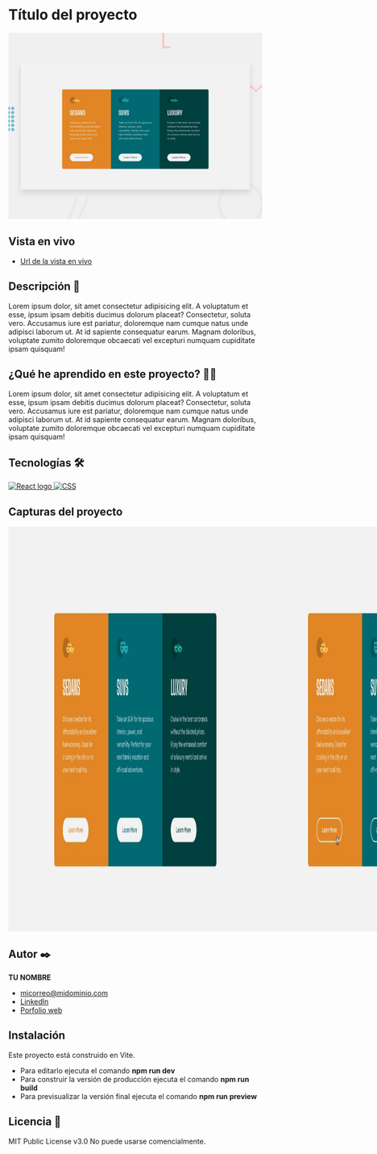 # Título del proyecto

<p>
    <img src="https://raw.githubusercontent.com/DorianCursos/3-cards-preview-css-modules/main/design/desktop-preview.jpg" alt="Imagen del proyecto">
</p>

## Vista en vivo

<ul>
    <li>
        <a href="URL-de-la-vista-en-vivo">Url de la vista en vivo</a>
    </li>
</ul>

## Descripción 📑

Lorem ipsum dolor, sit amet consectetur adipisicing elit. A voluptatum et esse, ipsum ipsam debitis ducimus dolorum placeat? Consectetur, soluta vero. Accusamus iure est pariatur, doloremque nam cumque natus unde adipisci laborum ut. At id sapiente consequatur earum. Magnam doloribus, voluptate zumito doloremque obcaecati vel excepturi numquam cupiditate ipsam quisquam!

## ¿Qué he aprendido en este proyecto? 🙇🏻

Lorem ipsum dolor, sit amet consectetur adipisicing elit. A voluptatum et esse, ipsum ipsam debitis ducimus dolorum placeat? Consectetur, soluta vero. Accusamus iure est pariatur, doloremque nam cumque natus unde adipisci laborum ut. At id sapiente consequatur earum. Magnam doloribus, voluptate zumito doloremque obcaecati vel excepturi numquam cupiditate ipsam quisquam!

## Tecnologías 🛠

<!-- Iconos sacados de: https://github.com/alexandresanlim/Badges4-README.md-Profile?tab=readme-ov-file#-languages- -->

<p>
    <a href="https://es.wikipedia.org/wiki/React">
        <img src="https://img.shields.io/badge/React-20232A?style=for-the-badge&logo=react&logoColor=61DAFB" alt="React logo">
    </a>
    <a href="https://es.wikipedia.org/wiki/CSS">
        <img src="https://img.shields.io/badge/CSS3-1572B6?style=for-the-badge&amp;logo=css3&amp;logoColor=white" alt="CSS">
    </a>
</p>

## Capturas del proyecto

<div style="display:flex">
   <img src="https://raw.githubusercontent.com/DorianCursos/3-cards-preview-css-modules/main/design/desktop-design.jpg" alt="Captura del proyecto">
   <img src="https://raw.githubusercontent.com/DorianCursos/3-cards-preview-css-modules/main/design/active-states.jpg" alt="Captura del proyecto">
   <img width="200" src="https://raw.githubusercontent.com/DorianCursos/3-cards-preview-css-modules/main/design/mobile-design.jpg" alt="Captura del proyecto">
</div>

## Autor ✒️

**TU NOMBRE**

<ul>
    <li>
        <a href="micorreo@midominio.com">micorreo@midominio.com</a>
    </li>
    <li>
        <a href="https://www.linkedin.com/in/tu-url-de-linkedin/">LinkedIn</a>
    </li>
    <li>
        <a href="https://tu-dominio.com/">Porfolio web</a>
    </li>
</ul>

## Instalación

Este proyecto está construido en Vite.

- Para editarlo ejecuta el comando <b>npm run dev</b>
- Para construir la versión de producción ejecuta el comando <b>npm run build</b>
- Para previsualizar la versión final ejecuta el comando <b>npm run preview</b>

## Licencia 📄

MIT Public License v3.0
No puede usarse comencialmente.
